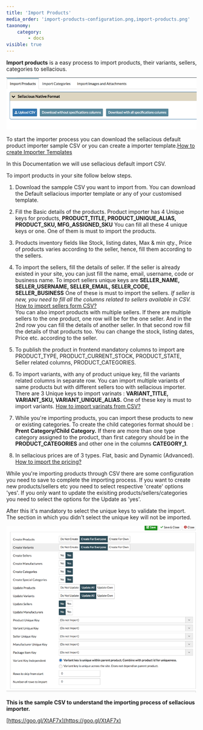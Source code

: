 ```yaml
---
title: 'Import Products'
media_order: 'import-products-configuration.png,import-products.png'
taxonomy:
    category:
        - docs
visible: true
---
```


**Import products** is a easy process to import products, their variants, sellers, categories to sellacious.

![](import-products.png)

To start the importer process you can download the sellacious default product importer sample CSV or you can create a importer template.[How to create Importer Templates](https://www.sellacious.com/learn/import/import-templates)

In this Documentation we will use sellacious default import CSV.

To import products in your site follow below steps.

1. Download the sampple CSV you want to import from. You can download the Default sellacious importer template or any of your customised template.

2. Fill the Basic details of the products. Product importer has 4 Unique keys for products, **PRODUCT_TITLE, PRODUCT_UNIQUE_ALIAS, PRODUCT_SKU, MFG_ASSIGNED_SKU** You can fill all these 4 unique keys or one. One of them is must to import the products.

3. Products inventory fields like Stock, listing dates, Max & min qty., Price of products varies according to the seller, hence, fill them according to the sellers.

4. To import the sellers, fill the details of seller. If the seller is already existed in your site, you can just fill the name, email, username, code or business name. To import sellers unique keys are **SELLER_NAME, SELLER_USERNAME, SELLER_EMAIL, SELLER_CODE, SELLER_BUSINESS** One of these is must to import the sellers.
_If seller is new, you need to fill all the columns related to sellers available in CSV._ [How to import sellers form CSV?](https://www.sellacious.com/learn/import/import-seller)
<br>You can also import products with multiple sellers. If there are multiple sellers to the one product, one row will be for the one seller. And in the 2nd row you can fill the details of another seller. In that second  row fill the details of that products too. You can change the stock, listing dates, Price etc. according to the seller.

5. To publish the product in frontend mandatory columns to import are PRODUCT_TYPE, PRODUCT_CURRENT_STOCK, PRODUCT_STATE, Seller related columns, PRODUCT_CATEGORIES.

6. To import variants, with any of product unique key, fill the variants related columns in separate row. You can import multiple variants of same products but with different sellers too with sellacious importer.
<br>There are 3 Unique keys to import varinats : **VARIANT_TITLE, VARIANT_SKU, VARIANT_UNIQUE_ALIAS.** One of these key is must to import variants. [How to import varinats from CSV?](https://www.sellacious.com/learn/import/import-variants)

7. While you're importing products, you can import these products to new or existing categories. To create the child categories format should be : **Prent Category/Child Category.** If there are more than one type category assigned to the product, than first category should be in the **PRODUCT_CATEGORIES** and other one in the columns **CATEGORY_1**.

8. In sellacious prices are of 3 types. Flat, basic and Dynamic (Advanced). [How to import the pricing?](https://www.sellacious.com/learn/import/import-pricing-types)

While you're importing products through CSV there are some configuration you need to save to complete the importing process. If you want to create new products/sellers etc you need to select respective 'create' options 'yes'. If you only want to update the exisiting products/sellers/categories you need to select the options for the Update as 'yes'.

After this it's mandatory to select the unique keys to validate the import. The section in which you didn't select the unique key will not be imported.

![](import-products-configuration.png)

**This is the sample CSV to understand the importing process of sellacious importer.**

[https://goo.gl/XtAF7x](https://goo.gl/XtAF7x)